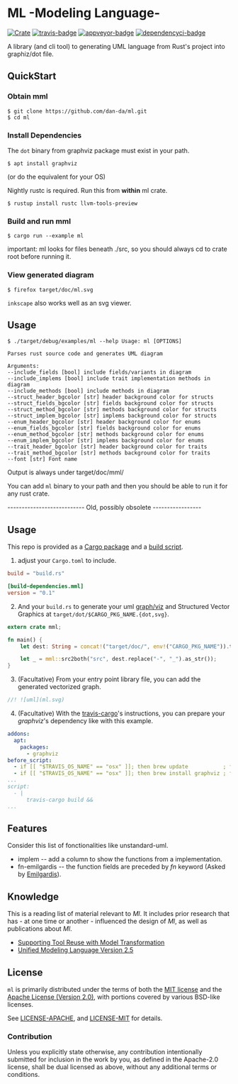 # ML -Modeling Language-

[![Crate][crate-badge]][crate] [![travis-badge][]][travis] [![appveyor-badge]][appveyor] [![dependencyci-badge]][dependencyci]

A library (and cli tool) to generating UML language from Rust's project into graphiz/dot file.

## QuickStart

### Obtain mml

```
$ git clone https://github.com/dan-da/ml.git
$ cd ml
```

### Install Dependencies

The `dot` binary from graphviz package must exist in your path.
```
$ apt install graphviz
```
(or do the equivalent for your OS)


Nightly rustc is required.  Run this from **within** ml crate.
```
$ rustup install rustc llvm-tools-preview
```

### Build and run mml
```
$ cargo run --example ml
```

important: ml looks for files beneath ./src, so you should always cd to crate root before running it.

### View generated diagram
```
$ firefox target/doc/ml.svg
```

`inkscape` also works well as an svg viewer.


## Usage

```
$ ./target/debug/examples/ml --help Usage: ml [OPTIONS]

Parses rust source code and generates UML diagram

Arguments:
--include_fields [bool] include fields/variants in diagram
--include_implems [bool] include trait implementation methods in diagram
--include_methods [bool] include methods in diagram
--struct_header_bgcolor [str] header background color for structs
--struct_fields_bgcolor [str] fields background color for structs
--struct_method_bgcolor [str] methods background color for structs
--struct_implem_bgcolor [str] implems background color for structs
--enum_header_bgcolor [str] header background color for enums
--enum_fields_bgcolor [str] fields background color for enums
--enum_method_bgcolor [str] methods background color for enums
--enum_implem_bgcolor [str] implems background color for enums
--trait_header_bgcolor [str] header background color for traits
--trait_method_bgcolor [str] methods background color for traits
--font [str] Font name
```

Output is always under target/doc/mml/

You can add `ml` binary to your path and then you should be able to run
it for any rust crate.

--------------------------- Old, possibly obsolete -----------------

## Usage
This repo is provided as a [Cargo package](http://doc.crates.io/manifest.html) and a [build script](http://doc.crates.io/build-script.html).

1. adjust your `Cargo.toml` to include.
```toml
build = "build.rs"

[build-dependencies.mml]
version = "0.1"
```

2. And your `build.rs` to generate your uml [graph/viz](http://www.graphviz.org/doc/info/lang.html) and Structured Vector Graphics at `target/dot/$CARGO_PKG_NAME.{dot,svg}`.
```rust
extern crate mml;

fn main() {
    let dest: String = concat!("target/doc/", env!("CARGO_PKG_NAME")).to_string();

    let _ = mml::src2both("src", dest.replace("-", "_").as_str());
}
```

3. (Facultative) From your entry point library file, you can add the generated vectorized graph.
```rust
//! ![uml](ml.svg)
```

4. (Facultative) With the [travis-cargo](https://github.com/huonw/travis-cargo)'s instructions, you can prepare your *graphviz*'s dependency like with this example.
```yaml
addons:
  apt:
    packages:
      - graphviz
before_script:
  - if [[ "$TRAVIS_OS_NAME" == "osx" ]]; then brew update           ; fi
  - if [[ "$TRAVIS_OS_NAME" == "osx" ]]; then brew install graphviz ; fi
...
script:
  - |
      travis-cargo build &&
...
```

## Features
Consider this list of fonctionalities like unstandard-uml.
* implem -- add a column to show the functions from a implementation. 
* fn-emilgardis -- the function fields are preceded by *fn* keyword (Asked by [Emilgardis](https://github.com/Emilgardis)).

## Knowledge
This is a reading list of material relevant to *Ml*. It includes prior research that has - at one time or another - influenced the design of *Ml*, as well as publications about *Ml*.
* [Supporting Tool Reuse with Model Transformation](http://www.yusun.io/papers/sede-2009.pdf)
* [Unified Modeling Language Version 2.5](http://www.omg.org/spec/UML/2.5)

## License

`ml` is primarily distributed under the terms of both the [MIT license](https://opensource.org/licenses/MIT) and the [Apache License (Version 2.0)](https://www.apache.org/licenses/LICENSE-2.0), with portions covered by various BSD-like licenses.

See [LICENSE-APACHE](LICENSE-APACHE), and [LICENSE-MIT](LICENSE-MIT) for details.

### Contribution

Unless you explicitly state otherwise, any contribution intentionally submitted
for inclusion in the work by you, as defined in the Apache-2.0 license, shall be dual licensed as above, without any
additional terms or conditions.

[crate-badge]: https://img.shields.io/badge/crates.io-v0.1-orange.svg?style=flat-square
[crate]: https://crates.io/crates/mml
[travis-badge]: https://travis-ci.org/adjivas/ml.svg?branch=master&style=flat-square
[travis]: https://travis-ci.org/adjivas/ml
[appveyor-badge]: https://ci.appveyor.com/api/projects/status/7nvg286cq11f5l7l?svg=true
[appveyor]: https://ci.appveyor.com/project/adjivas/ml/branch/master
[dependencyci-badge]: https://dependencyci.com/github/adjivas/ml/badge
[dependencyci]: https://dependencyci.com/github/adjivas/ml
